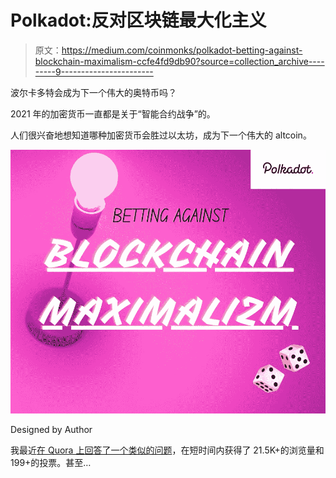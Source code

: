 # Polkadot:反对区块链最大化主义

> 原文：<https://medium.com/coinmonks/polkadot-betting-against-blockchain-maximalism-ccfe4fd9db90?source=collection_archive---------9----------------------->

波尔卡多特会成为下一个伟大的奥特币吗？

2021 年的加密货币一直都是关于“智能合约战争”的。

人们很兴奋地想知道哪种加密货币会胜过以太坊，成为下一个伟大的 altcoin。

![](img/5f43802a5f9a7400ea83ad8415e28518.png)

Designed by Author

我最近[在 Quora 上回答了一个类似的问题](https://qr.ae/pGzN8a)，在短时间内获得了 21.5K+的浏览量和 199+的投票。甚至…